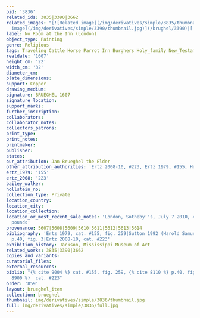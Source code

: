 ```yaml
---
pid: '3836'
related_ids: 3835|3390|3662
related_images: "[![Related image](/img/derivatives/simple/3835/thumbnail.jpg)](/brughel/3835)|[![Related
  image](/img/derivatives/simple/3390/thumbnail.jpg)](/brughel/3390)|[![Related image](/img/derivatives/simple/3662/thumbnail.jpg)](/brughel/3662)"
label: No Room at the Inn (London)
object_type: Painting
genre: Religious
tags: Traveling Cattle Horse Parrot Inn Burghers Holy_family New_Testament Road Wagon
realdate: '1607'
height_cm: '22'
width_cm: '32'
diameter_cm: 
plate_dimensions: 
support: Copper
drawing_medium: 
signature: BRUEGHEL 1607
signature_location: 
support_marks: 
further_inscription: 
collaborators: 
collaborator_notes: 
collectors_patrons: 
print_type: 
print_notes: 
printmaker: 
publisher: 
states: 
our_attribution: Jan Brueghel the Elder
other_attribution_authorities: 'Ertz 2008-10, #223, Ertz 1979, #155, Honig database'
ertz_1979: '155'
ertz_2008: '223'
bailey_walker: 
hollstein_no: 
collection_type: Private
location_country: 
location_city: 
location_collection: 
location_or_most_recent_sale_notes: 'London, Sotheby''s, July 7 2010, #13, for 1,609,250
  pounds'
provenance: 5607|5608|5609|5610|5611|5612|5613|5614
bibliography: 'Ertz 1979, cat. #155, fig. 259|Sutton 1992 (Harold Samuel Collection),
  p.40, fig. 3|Ertz 2008-10, cat. #223'
exhibition_history: Jackson, Mississippi Museum of Art
related_works: 3835|3390|3662
copies_and_variants: 
curatorial_files: 
external_resources: 
biblio: "{% cite 9004 %} cat. #155, fig. 259, {% cite 8110 %} p.40, fig. 3, {% cite
  8900 %}  cat. #223"
order: '859'
layout: brueghel_item
collection: brueghel
thumbnail: img/derivatives/simple/3836/thumbnail.jpg
full: img/derivatives/simple/3836/full.jpg
---
```

